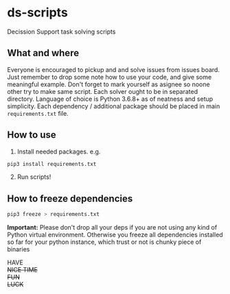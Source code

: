 # ds-scripts
Decission Support task solving scripts

## What and where
Everyone is encouraged to pickup and and solve issues from issues board. Just remember to drop some note how to use your code, and give some meaningful example. Don't forget to mark yourself as asignee so noone other try to make same script. Each solver ought to be in separated directory. Language of choice is Python 3.6.8+ as of neatness and setup simplicity. Each dependency / additional package should be placed in main `requirements.txt` file.

## How to use
1. Install needed packages. e.g.  
```bash
pip3 install requirements.txt
```
2. Run scripts!

## How to freeze dependencies
```bash
pip3 freeze > requirements.txt
```
**Important:** Please don't drop all your deps if you are not using any kind of Python virtual environment. Otherwise you freeze all dependencies installed so far for your python instance, which trust or not is chunky piece of binaries

HAVE  
~~NICE TIME~~  
~~FUN~~  
~~LUCK~~  
